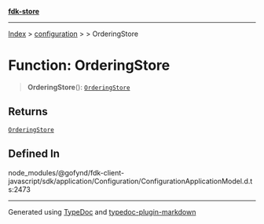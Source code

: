 [**fdk-store**](../../../README.md)
***

[Index](../../../API.md) > [configuration](../../README.md) > [<internal>](../README.md) > OrderingStore

# Function: OrderingStore

> **OrderingStore**(): [`OrderingStore`](../type-aliases/type-alias.OrderingStore.md)

## Returns

[`OrderingStore`](../type-aliases/type-alias.OrderingStore.md)

## Defined In

node\_modules/@gofynd/fdk-client-javascript/sdk/application/Configuration/ConfigurationApplicationModel.d.ts:2473

***
Generated using [TypeDoc](https://typedoc.org/) and [typedoc-plugin-markdown](https://www.npmjs.com/package/typedoc-plugin-markdown)
